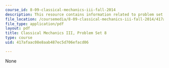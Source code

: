 ```yaml
---
course_id: 8-09-classical-mechanics-iii-fall-2014
description: This resource contains information related to problem set 8.
file_location: /coursemedia/8-09-classical-mechanics-iii-fall-2014/417afaac08e8aab487ec5d706efacd06_MIT8_09F14_pset8.pdf
file_type: application/pdf
layout: pdf
title: Classical Mechanics III, Problem Set 8
type: course
uid: 417afaac08e8aab487ec5d706efacd06

---
```

None